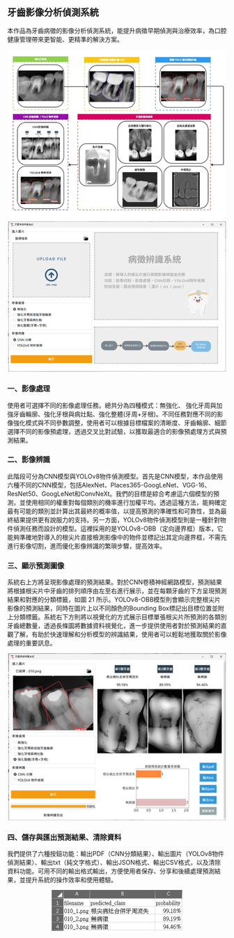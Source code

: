 ## 牙齒影像分析偵測系統

本作品為牙齒病徵的影像分析偵測系統，能提升病徵早期偵測與治療效率，為口腔健康管理帶來更智能、更精準的解決方案。

<div align=center>
<img src='demo/flow.png' width="500">
</div> 

<div align=center>
<img src='demo/home.png' width="500">
</div> 

### 一、影像處理

使用者可選擇不同的影像處理任務。總共分為四種模式：無強化、 強化牙周與加強牙齒輪廓、強化牙根與病灶點、強化整體(牙周+牙根)。不同任務對應不同的影像強化模式與不同參數調整，使用者可以根據目標檔案的清晰度、牙齒輪廓、細節選擇不同的影像預處理，透過交叉比對試驗，以獲取最適合的影像預處理方式與預測結果。

### 二、影像辨識

此階段可分為CNN模型與YOLOv8物件偵測模型。首先是CNN模型，本作品使用六種不同的CNN模型，包括AlexNet、Places365-GoogLeNet、VGG-16、ResNet50、GoogLeNet和ConvNeXt。我們的目標是綜合考慮這六個模型的預測，並使用相同的權重對每個類別的機率進行加權平均。透過這種方法，能夠確定最有可能的類別並計算出其最終的概率值，以提高預測的準確性和可靠性，並為最終結果提供更有說服力的支持。另一方面，YOLOv8物件偵測模型則是一種針對物件偵測任務而設計的模型。這裡採用的是YOLOv8-OBB（定向邊界框）版本，它能夠準確地對導入的根尖片直接檢測影像中的物件並標記出其定向邊界框，不需先進行影像切割，進而優化影像辨識的繁瑣步驟，提高效率。

### 三、顯示預測圖像

系統右上方將呈現影像處理的預測結果。對於CNN卷積神經網路模型，預測結果將根據根尖片中牙齒的排列順序由左至右進行展示，並在每顆牙齒的下方呈現預測結果和對應的分類標籤，如圖 21 所示。YOLOv8-OBB模型則會顯示完整根尖片影像的預測結果，同時在圖片上以不同顏色的Bounding Box標記出目標位置並附上分類標籤。系統右下方則將以視覺化的方式展示目標單張根尖片所預測的各類別牙齒總數量，透過長條圖將數據資料視覺化，進一步提供使用者對於預測結果的直觀了解，有助於快速理解和分析模型的辨識結果，使用者可以輕鬆地獲取關於影像處理的重要訊息。

<div align=center>
<img src='demo/CNN_result.png' width="500">
</div> 

### 四、儲存與匯出預測結果、清除資料

我們提供了六種按鈕功能：輸出PDF（CNN分類結果）、輸出圖片（YOLOv8物件偵測結果）、輸出txt（純文字格式）、輸出JSON格式、輸出CSV格式，以及清除資料功能。可用不同的輸出格式輸出，方便使用者保存、分享和後續處理預測結果，並提升系統的操作效率和使用體驗。

<div align=center>
<img src='demo/csv.png' width="300">
</div> 